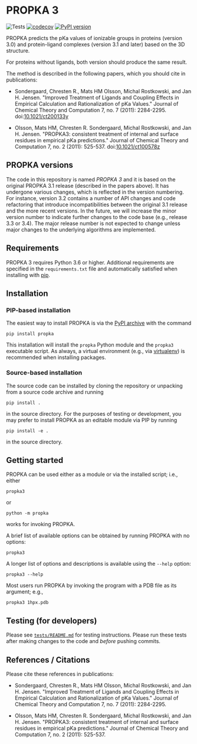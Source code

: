 # PROPKA 3

![Tests](https://github.com/jensengroup/propka/workflows/Tests/badge.svg)
[![codecov](https://codecov.io/gh/jensengroup/propka/branch/master/graph/badge.svg)](https://codecov.io/gh/jensengroup/propka)
[![PyPI version](https://badge.fury.io/py/propka.svg)](https://badge.fury.io/py/propka)

PROPKA predicts the pKa values of ionizable groups in proteins
(version 3.0) and protein-ligand complexes (version 3.1 and later)
based on the 3D structure.

For proteins without ligands, both version should produce the same result.

The method is described in the following papers, which you should cite
in publications:

* Sondergaard, Chresten R., Mats HM Olsson, Michal Rostkowski, and Jan H. Jensen. "Improved Treatment of Ligands and Coupling Effects in Empirical Calculation and Rationalization of pKa Values." Journal of Chemical Theory and Computation 7, no. 7 (2011): 2284-2295. doi:[10.1021/ct200133y](https://doi.org/10.1021/ct200133y)

* Olsson, Mats HM, Chresten R. Sondergaard, Michal Rostkowski, and Jan H. Jensen. "PROPKA3: consistent treatment of internal and surface residues in empirical pKa predictions." Journal of Chemical Theory and Computation 7, no. 2 (2011): 525-537. doi:[10.1021/ct100578z](https://doi.org/10.1021/ct100578z)

## PROPKA versions

The code in this repository is named _PROPKA 3_ and it is based on the original PROPKA 3.1 release (described in the papers above). It has undergone various changes, which is reflected in the version numbering. For instance, version 3.2 contains a number of API changes and code refactoring that introduce incompatibilities between the original 3.1 release and the more recent versions. In the future, we will increase the minor version number to indicate further changes to the code base (e.g., release 3.3 or 3.4). The major release number is not expected to change unless major changes to the underlying algorithms are implemented.

## Requirements

PROPKA 3 requires Python 3.6 or higher.  Additional requirements are specified in the `requirements.txt` file and automatically satisfied when installing with [pip](https://pip.pypa.io).

## Installation

### PIP-based installation

The easiest way to install PROPKA is via the [PyPI archive](https://pypi.org/project/PROPKA/) with the command

    pip install propka

This installation will install the `propka` Python module and the `propka3` executable script.
As always, a virtual environment (e.g., via [virtualenv](https://pypi.org/project/virtualenv/)) is recommended when installing packages.

### Source-based installation

The source code can be installed by cloning the repository or unpacking from a source code archive and running

    pip install .

in the source directory.
For the purposes of testing or development, you may prefer to install PROPKA as an editable module via PIP by running

    pip install -e .

in the source directory.

## Getting started

PROPKA can be used either as a module or via the installed script; i.e., either

    propka3

or

    python -m propka

works for invoking PROPKA.

A brief list of available options can be obtained by running PROPKA with no options:

    propka3

A longer list of options and descriptions is available using the `--help` option:

    propka3 --help

Most users run PROPKA by invoking the program with a PDB file as its argument; e.g.,

    propka3 1hpx.pdb

## Testing (for developers)

Please see [`tests/README.md`](tests/README.md) for testing instructions.
Please run these tests after making changes to the code and _before_ pushing commits.


## References / Citations

Please cite these references in publications:

* Sondergaard, Chresten R., Mats HM Olsson, Michal Rostkowski, and Jan H. Jensen. "Improved Treatment of Ligands and Coupling Effects in Empirical Calculation and Rationalization of pKa Values." Journal of Chemical Theory and Computation 7, no. 7 (2011): 2284-2295.

* Olsson, Mats HM, Chresten R. Sondergaard, Michal Rostkowski, and Jan H. Jensen. "PROPKA3: consistent treatment of internal and surface residues in empirical pKa predictions." Journal of Chemical Theory and Computation 7, no. 2 (2011): 525-537.
